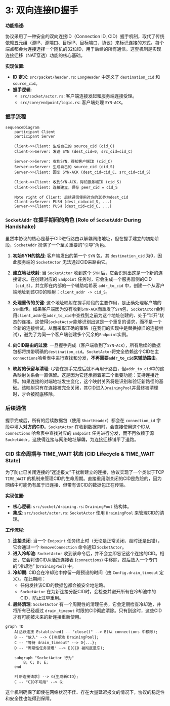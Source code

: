 # 3: 双向连接ID握手

**功能描述:**

协议采用了一种安全的双向连接ID（Connection ID, CID）握手机制，取代了传统依赖五元组（源IP、源端口、目标IP、目标端口、协议）来标识连接的方式。每个端点都会为连接选择一个随机的32位ID，用于后续的所有通信。这套机制是实现连接迁移（NAT穿透）功能的核心基础。

**实现位置:**

- **ID 定义**: `src/packet/header.rs`: `LongHeader` 中定义了 `destination_cid` 和 `source_cid`。
- **握手逻辑**:
    - `src/socket/actor.rs`: 客户端连接发起和服务端连接受理。
    - `src/core/endpoint/logic.rs`: 客户端处理 `SYN-ACK`。

### 握手流程

```mermaid
sequenceDiagram
    participant Client
    participant Server

    Client->>Client: 生成自己的 source_cid (cid_C)
    Client->>Server: 发送 SYN (dest_cid=0, src_cid=cid_C)
    
    Server->>Server: 收到SYN，得知客户端ID (cid_C)
    Server->>Server: 生成自己的 source_cid (cid_S)
    Server->>Client: 回复 SYN-ACK (dest_cid=cid_C, src_cid=cid_S)

    Client->>Client: 收到SYN-ACK，得知服务端ID (cid_S)
    Client->>Client: 连接建立，保存 peer_cid = cid_S
    
    Note right of Client: 后续通信使用对方的ID作为dest_cid
    Client->>Server: PUSH (dest_cid=cid_S, ...)
    Server->>Client: PUSH (dest_cid=cid_C, ...)
```

### `SocketAddr` 在握手期间的角色 (Role of `SocketAddr` During Handshake)

虽然本协议的核心是基于CID进行路由以解耦网络地址，但在握手建立的初始阶段，`SocketAddr` 扮演了一个至关重要的“引导”角色。

1.  **初始SYN的挑战**: 客户端发出的第一个 `SYN` 包，其 `destination_cid` 为0，因此服务端的 `SocketActor` 无法通过CID来路由它。

2.  **建立地址映射**: 当 `SocketActor` 收到这个 `SYN` 后，它会识别出这是一个新的连接请求。在创建对应的 `Endpoint` 任务时，它会生成一个服务器侧的CID（`cid_S`），并立即在内部的一个辅助哈希表 `addr_to_cid` 中，创建一个从客户端地址到该CID的映射：`client_addr -> cid_S`。

3.  **处理重传的关键**: 这个地址映射在握手阶段的主要作用，是正确处理客户端的`SYN`重传。如果客户端因为没有收到`SYN-ACK`而重发了`SYN`包，`SocketActor`会利用`client_addr`在`addr_to_cid`中查找到之前为这个地址创建的、处于“半开”状态的连接。这使得`SocketActor`能够识别出这是一个重复的请求，而不是一个全新的连接尝试，从而采取正确的策略（在我们的实现中是替换掉旧的连接尝试），避免了为同一个客户端创建多个冗余的`Endpoint`实例。

4.  **向CID路由的过渡**: 一旦握手完成（客户端收到了`SYN-ACK`），所有后续的数据包都将携带明确的`destination_cid`。`SocketActor`将完全依赖这个CID在主`connections`哈希表中进行查找和分发，**不再需要`addr_to_cid`来辅助路由**。

5.  **映射的保留与清理**: 尽管在握手完成后就不再用于路由，但`addr_to_cid`中的这条映射关系会一直保留。这是因为它还承担着第二个重要功能：支持连接迁移。如果连接的对端地址发生变化，这个映射关系将是识别和验证新路径的基础。该映射只有在连接被完全关闭，其CID进入`DrainingPool`并最终被清理时，才会被彻底移除。

### 后续通信

握手完成后，所有的后续数据包（使用 `ShortHeader`）都会在 `connection_id` 字段中填入**对方的CID**。`SocketActor` 在收到数据包时，会直接使用这个ID从 `connections` 哈希表中查找对应的 `Endpoint` 任务进行分发，而不再依赖于源 `SocketAddr`，这使得连接与网络地址解耦，为连接迁移铺平了道路。

### CID 生命周期与 TIME_WAIT 状态 (CID Lifecycle & TIME_WAIT State)

为了防止已关闭连接的“迷途报文”干扰新建立的连接，协议实现了一个类似于TCP `TIME_WAIT` 的机制来管理CID的生命周期。直接重用刚关闭的CID是危险的，因为网络中可能仍有属于旧连接、但带有该CID的数据包正在传输。

**实现位置:**

- **核心逻辑**: `src/socket/draining.rs`: `DrainingPool` 结构体。
- **集成**: `src/socket/actor.rs`: `SocketActor` 使用 `DrainingPool` 来管理CID的清理。

**工作流程:**

1.  **连接关闭**: 当一个 `Endpoint` 任务终止时（无论是正常关闭、超时还是出错），它会通过一个 `RemoveConnection` 命令通知 `SocketActor`。
2.  **进入冷却池**: `SocketActor` 收到该命令后，并不会立即忘记这个连接的CID。相反，它会将该CID从活跃连接表 (`connections`) 中移除，然后放入一个专门的“冷却池” (`DrainingPool`) 中。
3.  **冷却期**: CID会在冷却池中停留一段预设的时间（由 `Config.drain_timeout` 定义）。在此期间：
    *   任何发往该CID的数据包都会被安全地忽略。
    *   `SocketActor` 在为新连接分配CID时，会检查并避开所有在冷却池中的CID，防止过早重用。
4.  **最终清理**: `SocketActor` 有一个周期性的清理任务，它会定期检查冷却池，并将所有已经超过 `drain_timeout` 时限的CID彻底清除。只有到这时，这些CID才有可能被未来的新连接重新使用。

```mermaid
graph TD
    A[活跃连接 Established] -- "close()" --> B(从 connections 中移除);
    B -- "放入" --> C{冷却池 DrainingPool};
    C -- "等待 drain_timeout" --> D{...};
    D -- "周期性任务清理" --> E(CID 被彻底遗忘);

    subgraph "SocketActor 行为"
        B; C; D; E;
    end

    F[新连接请求] --> G{生成新CID};
    C -- "CID不可用" --> G;
```

这个机制确保了即使在网络状况不佳、存在大量延迟报文的情况下，协议的稳定性和安全性也能得到保障。 